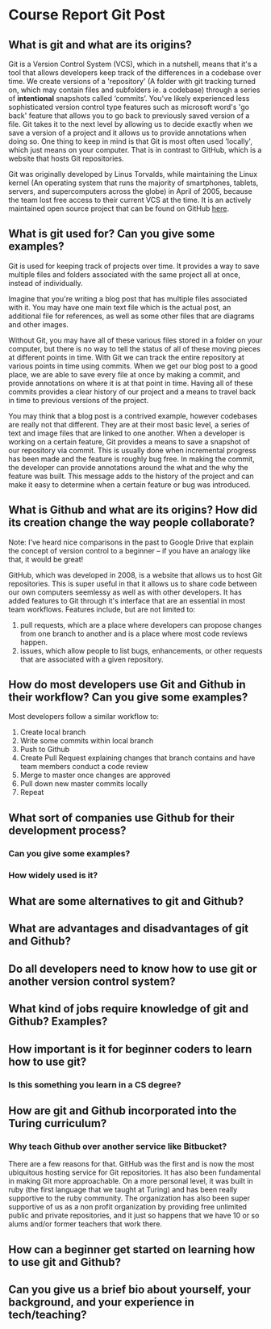# Course Report Git Post

## What is git and what are its origins?

Git is a Version Control System (VCS), which in a nutshell, means that it's a
tool that allows developers keep track of the differences in a codebase over
time. We create versions of a 'repository' (A folder with git tracking turned
on, which may contain files and subfolders ie. a codebase) through a series of
**intentional** snapshots called ‘commits’. You've likely experienced less
sophisticated version control type features such as microsoft word's 'go back'
feature that allows you to go back to previously saved version of a file. Git
takes it to the next level by allowing us to decide exactly when we save a
version of a project and it allows us to provide annotations when doing so. One
thing to keep in mind is that Git is most often used 'locally', which just means
on your computer. That is in contrast to GitHub, which is a website that hosts
Git repositories.

Git was originally developed by Linus Torvalds, while maintaining the Linux
kernel (An operating system that runs the majority of smartphones, tablets,
servers, and supercomputers across the globe) in April of 2005, because the team
lost free access to their current VCS at the time. It is an actively maintained
open source project that can be found on GitHub
[here](https://github.com/git/git).

## What is git used for? Can you give some examples?

Git is used for keeping track of projects over time. It provides a way to save
multiple files and folders associated with the same project all at once, instead
of individually.

Imagine that you're writing a blog post that has multiple files
associated with it. You may have one main text file which is the actual post, an
additional file for references, as well as some other files that are diagrams
and other images.

Without Git, you may have all of these various files stored in a folder on your
computer, but there is no way to tell the status of all of these moving pieces
at different points in time. With Git we can track the entire repository at
various points in time using commits. When we get our blog post to a good place,
we are able to save every file at once by making a commit, and provide annotations
on where it is at that point in time. Having all of these commits provides a
clear history of our project and a means to travel back in time to previous
versions of the project.

You may think that a blog post is a contrived example, however codebases are
really not that different. They are at their most basic level, a series of text
and image files that are linked to one another. When a developer is
working on a certain feature, Git provides a means to save a snapshot of our
repository via commit. This is usually done when incremental progress has been
made and the feature is roughly bug free. In making the commit, the developer
can provide annotations around the what and the why the feature was built. This
message adds to the history of the project and can make it easy to determine
when a certain feature or bug was introduced.

## What is Github and what are its origins? How did its creation change the way people collaborate?
Note: I’ve heard nice comparisons in the past to Google
Drive that explain the concept of version control to a beginner – if you have an
analogy like that, it would be great!

GitHub, which was developed in 2008, is a website that allows us to host Git repositories. This is super
useful in that it allows us to share code between our own computers seemlessy as
well as with other developers. It has added features to Git through it's
interface that are an essential in most team workflows. Features include, but
are not limited to: 
1. pull requests, which are a place where developers can
   propose changes from one branch to another and is a place where most code
   reviews happen.
2. issues, which allow people to list bugs, enhancements, or other requests that
   are associated with a given repository.

## How do most developers use Git and Github in their workflow? Can you give some examples?

Most developers follow a similar workflow to:

1. Create local branch
2. Write some commits within local branch
3. Push to Github
4. Create Pull Request explaining changes that branch contains and have team
   members conduct a code review
5. Merge to master once changes are approved
6. Pull down new master commits locally
7. Repeat

## What sort of companies use Github for their development process?
### Can you give some examples?
### How widely used is it?

## What are some alternatives to git and Github?

## What are advantages and disadvantages of git and Github?

## Do all developers need to know how to use git or another version control system?

## What kind of jobs require knowledge of git and Github? Examples?

## How important is it for beginner coders to learn how to use git?
### Is this something you learn in a CS degree?

## How are git and Github incorporated into the Turing curriculum?
### Why teach Github over another service like Bitbucket?
There are a few reasons for that. GitHub was the first and is now the most ubiquitous hosting
service for Git repositories. It has also been fundamental in making Git more
approachable. On a more personal level, it was built in ruby (the first language
that we taught at Turing) and has been really supportive to the ruby community.
The organization has also been super supportive of us as a non profit
organization by providing free unlimited public and private repositories, and it
just so happens that we have 10 or so alums and/or former teachers that work
there.

## How can a beginner get started on learning how to use git and Github?

## Can you give us a brief bio about yourself, your background, and your experience in tech/teaching?

